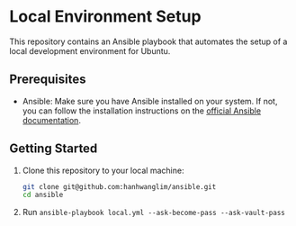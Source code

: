 # Local Environment Setup

This repository contains an Ansible playbook that automates the setup of a local development environment for Ubuntu.

## Prerequisites

- Ansible: Make sure you have Ansible installed on your system. If not, you can follow the installation instructions on the [official Ansible documentation](https://docs.ansible.com/ansible/latest/installation_guide/index.html).

## Getting Started

1. Clone this repository to your local machine:

   ```bash
   git clone git@github.com:hanhwanglim/ansible.git
   cd ansible
   ```

2. Run `ansible-playbook local.yml --ask-become-pass --ask-vault-pass`
